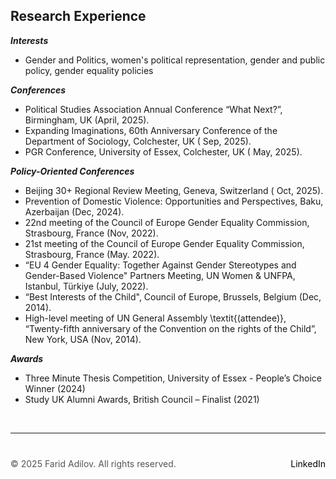## Research Experience 

**_Interests_**

+ Gender and Politics, women's political representation, gender and public policy, gender equality policies
 
**_Conferences_**

+ Political Studies Association Annual Conference “What Next?”, Birmingham, UK (April, 2025).
+ Expanding Imaginations, 60th Anniversary Conference of the Department of Sociology, Colchester, UK ( Sep, 2025).
+ PGR Conference, University of Essex, Colchester, UK ( May, 2025).

 **_Policy-Oriented Conferences_**
+ Beijing 30+ Regional Review Meeting, Geneva, Switzerland ( Oct, 2025).
+ Prevention of Domestic Violence: Opportunities and Perspectives, Baku, Azerbaijan (Dec, 2024).
+ 22nd meeting of the Council of Europe Gender Equality Commission, Strasbourg, France (Nov, 2022).
+ 21st meeting of the Council of Europe Gender Equality Commission, Strasbourg, France (May. 2022).
+ “EU 4 Gender Equality: Together Against Gender Stereotypes and Gender-Based Violence" Partners Meeting, UN Women & UNFPA, Istanbul, Türkiye (July, 2022).
+ “Best Interests of the Child", Council of Europe, Brussels, Belgium (Dec, 2014).
+ High-level meeting of UN General Assembly \textit{(attendee)}, “Twenty-fifth anniversary of the Convention on the rights of the Child”, New York, USA (Nov, 2014).

**_Awards_**
+ Three Minute Thesis Competition, University of Essex - People’s Choice Winner (2024)
+ Study UK Alumni Awards, British Council – Finalist (2021)
  
 &nbsp;  <!-- This creates a blank space -->
 
---

<div style="margin-top: 40px; font-size: 14px; color: #555;">
  <p>
    © 2025 Farid Adilov. All rights reserved.
    <span style="float: right;">
      <a href="https://www.linkedin.com/in/faridadilov/" target="_blank" style="color: black; text-decoration: none;">LinkedIn</a>
    </span>
  </p>
</div>

